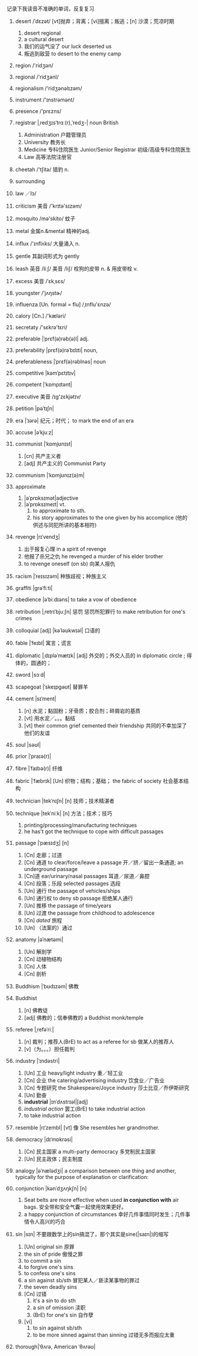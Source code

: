 记录下我读音不准确的单词，反复复习
1. desert /ˈdɛzət/ [vt]抛弃；背离；[vi]擅离；叛逃；[n] 沙漠；荒凉时期
    1. desert regional
    2. a cultural desert
    3. 我们的运气没了 our luck deserted us
    4. 叛逃到敌营 to desert to the enemy camp
2. region /'ridʒən/
3. regional /'ridʒənl/
4. regionalism /'ridʒənəlɪzəm/
5. instrument  /'ɪnstrəmənt/
6. presence  /'prɛzns/
7. registrar |ˌredʒɪsˈtrɑː(r),ˈredʒ-|
noun British
    1. Administration 户籍管理员
    2. University 教务长
    3. Medicine 专科住院医生
        Junior/Senior Registrar
        初级/高级专科住院医生
    4. Law 高等法院注册官
8. cheetah /'tʃitə/ 猎豹 n.
9. surrounding
10. law ／lɔ/
11. criticism 美音 /'krɪtə'sɪzəm/
12. mosquito /mə'skito/ 蚊子
13. metal 金属n.&mental 精神的adj.
14. influx /'ɪnflʌks/ 大量涌入 n.
15. gentle 其副词形式为 gently
16. leash   英音 /liːʃ/   美音 /liʃ/ 栓狗的皮带 n. & 用皮带栓 v.
17. excess  美音 /ˈɛkˌsɛs/
18. youngster /'jʌŋstɚ/
19. influenza [Un. formal = flu]  /ˌɪnflu'ɛnzə/
20. calory [Cn.] /'kæləri/
21. secretaty /'sɛkrə'tɛri/
22. preferable |ˈprɛf(ə)rəb(ə)l| adj.
23. preferability |prɛf(ə)rəˈbɪlɪti| noun,
24. preferableness |ˈprɛf(ə)rəblnəs| noun
25. competitive  |kəmˈpɛtɪtɪv|
26. competent |ˈkɒmpɪtənt|
27. executive 美音 /ɪɡ'zɛkjətɪv/
28. petition |pəˈtɪʃn|
29. era |ˈɪərə| 纪元；时代；
    to mark the end of an era
30. accuse |əˈkjuːz|
31. communist |ˈkɒmjʊnɪst|
    1. [cn] 共产主义者
    2. [adj] 共产主义的 Communist Party
32. communism |ˈkɒmjʊnɪz(ə)m|
33. approximate
    1. |əˈprɒksɪmət|adjective
    2. |əˈprɒksɪmeɪt| vt.
        1. to approximate to sth.
        2. his story approximates to the one given by his accomplice (他的供述与同犯所讲的基本相符)

34. revenge |rɪˈvendʒ|
    1. 出于报复心理 in a spirit of revenge
    2. 他报了杀兄之仇 he revenged a murder of his elder brother
    3. to revenge oneself (on sb) 向某人报仇

35. racism |ˈreɪsɪzəm| 种族歧视；种族主义
36. graffiti |grəˈfiːti|
37. obedience |əˈbiːdɪəns|
    to take a vow of obedience
38. retribution |ˌretrɪˈbjuːʃn| 惩罚 惩罚所犯罪行 to make retribution for one's crimes
39. colloquial [adj] |kəˈləʊkwɪəl| 口语的
40. fable |ˈfeɪbl| 寓言；谎言
41. diplomatic |ˌdɪpləˈmætɪk| [adj] 外交的；外交人员的 in diplomatic circle ; 得体的，圆通的；
42. sword |sɔːd|
43. scapegoat |ˈskeɪpgəʊt| 替罪羊
44. cement |sɪˈment|
    1. [n] 水泥；黏固粉；牙骨质；胶合剂；碎屑岩的基质
    2. [vt] 用水泥／。。。黏结
    3. [vt] their common grief cemented their friendship 共同的不幸加深了他们的友谊
45. soul |səʊl|
46. prior |ˈpraɪə(r)|
47. fibre |ˈfaɪbə(r)| 纤维
48. fabric |ˈfæbrɪk| [Un] 织物；结构；基础； the fabric of society 社会基本结构
49. technician |tekˈnɪʃn| [n] 技师；技术精湛者
50. technique |tekˈniːk| [n] 方法；技术；技巧
    1. printing/processing/manufacturing techniques
    2. he has't got the technique to cope with difficult passages
51. passage |ˈpæsɪdʒ| [n]
    1. [Cn] 走廊；过道
    2. [Cn] 通道 to clear/force/leave a passage 开／挤／留出一条通道; an underground passage
    3. [Cn]道 ear/urinary/nasal passages 耳道／尿道／鼻腔
    4. [Cn] 段落；乐段 selected passages 选段
    5. [Un] 通行 the passage of vehicles/ships
    6. [Un] 通行权 to deny sb passage 拒绝某人通行
    7. [Un] 推移 the passage of time/years
    8. [Un] 过渡 the passage from childhood to adolescence
    9. [Cn] *dated*  旅程
    10. [Un] （法案的）通过
52. anatomy |əˈnætəmi|
    1. [Un] 解剖学
    2. [Cn] 动植物结构
    3. [Cn] 人体
    4. [Cn] 剖析
53. Buddhism |ˈbʊdɪzəm| 佛教
54. Buddhist
    1. [n] 佛教徒
    2. [adj] 佛教的；信奉佛教的
    a Buddhist monk/temple
55. referee |ˌrefəˈriː|
    1. [n] 裁判；推荐人(BrE) to act as a referee for sb 做某人的推荐人
    2. [v]（为。。。）担任裁判
56. industry |ˈɪndəstri|
    1. [Un] 工业 heavy/light industry 重／轻工业
    2. [Cn] 企业 the catering/advertising industry 饮食业／广告业
    3. [Cn] 专题研究 the Shakespeare/Joyce industry 莎士比亚／乔伊斯研究
    4. [Un] 勤奋
    5. **industrial** |ɪnˈdʌstrɪəl|[adj]
    6. *industrial action* 罢工(BrE) to take industrial action
    7. to take industrial action

57. resemble |rɪˈzembl|
[vt] 像 She resembles her grandmother.

58. democracy |dɪˈmɒkrəsi|
    1. [Cn] 民主国家 a multi-party democracy 多党制民主国家
    2. [Un] 民主政体；民主制度

59. analogy |əˈnælədʒi|
a comparison between one thing and another, typically for the purpose of explanation or clarification:

60. conjunction |kənˈdʒʌŋkʃn| [n]
    1. Seat belts are more effective when used **in conjunction with** air bags. 安全带和安全气囊一起使用效果更好。
    2. a happy conjunction of circumstances 幸好几件事情同时发生；几件事情令人高兴的巧合

61. sin |sɪn| 不要跟数学上的sin搞混了，那个其实是sine(|saɪn|)的缩写
    1. [Un] original sin 原罪
    2. the sin of pride 傲慢之罪
    3. to commit a sin
    4. to forgive one's sins
    5. to confess one's sins
    6. a sin against sb/sth 冒犯某人／亵渎某事物的罪过
    7. the seven deadly sins
    8. [Cn] 过错
        1. it's a sin to do sth
        2. a sin of omission 渎职
        3. (BrE) for one's sin 自作孽
    9. [vi]
        1. to sin against sb/sth
        2. to be more sinned against than sinning 过错无多而报应太重

62. thorough|ˈθʌrə, American ˈθʌrəʊ|
